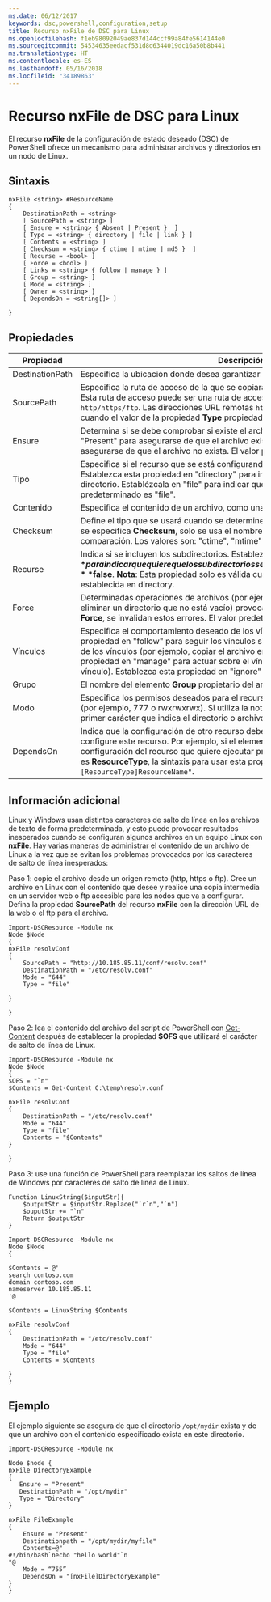 ```yaml
---
ms.date: 06/12/2017
keywords: dsc,powershell,configuration,setup
title: Recurso nxFile de DSC para Linux
ms.openlocfilehash: f1eb98092049ae837d144ccf99a84fe5614144e0
ms.sourcegitcommit: 54534635eedacf531d8d6344019dc16a50b8b441
ms.translationtype: HT
ms.contentlocale: es-ES
ms.lasthandoff: 05/16/2018
ms.locfileid: "34189863"
---
```

# <a name="dsc-for-linux-nxfile-resource"></a>Recurso nxFile de DSC para Linux

El recurso **nxFile** de la configuración de estado deseado (DSC) de PowerShell ofrece un mecanismo para administrar archivos y directorios en un nodo de Linux.

## <a name="syntax"></a>Sintaxis

```
nxFile <string> #ResourceName
{
    DestinationPath = <string>
    [ SourcePath = <string> ]
    [ Ensure = <string> { Absent | Present }  ]
    [ Type = <string> { directory | file | link } ]
    [ Contents = <string> ]
    [ Checksum = <string> { ctime | mtime | md5 }  ]
    [ Recurse = <bool> ]
    [ Force = <bool> ]
    [ Links = <string> { follow | manage } ]
    [ Group = <string> ]
    [ Mode = <string> ]
    [ Owner = <string> ]
    [ DependsOn = <string[]> ]

}
```

## <a name="properties"></a>Propiedades

|  Propiedad |  Descripción |
|---|---|
| DestinationPath| Especifica la ubicación donde desea garantizar el estado de un archivo o directorio.|
| SourcePath| Especifica la ruta de acceso de la que se copiará el recurso de archivo o carpeta. Esta ruta de acceso puede ser una ruta de acceso local o una dirección URL `http/https/ftp`. Las direcciones URL remotas `http/https/ftp` solo se admiten cuando el valor de la propiedad **Type** propiedad es file.|
| Ensure| Determina si se debe comprobar si existe el archivo. Establezca esta propiedad en "Present" para asegurarse de que el archivo exista. Establézcala en "Absent" para asegurarse de que el archivo no exista. El valor predeterminado es "Present".|
| Tipo| Especifica si el recurso que se está configurando es un directorio o un archivo. Establezca esta propiedad en "directory" para indicar que el recurso es un directorio. Establézcala en "file" para indicar que el recurso es un archivo. El valor predeterminado es "file".|
| Contenido| Especifica el contenido de un archivo, como una cadena determinada.|
| Checksum| Define el tipo que se usará cuando se determine si dos archivos son iguales. Si no se especifica **Checksum**, solo se usa el nombre del archivo o directorio para la comparación. Los valores son: "ctime", "mtime" o "md5".|
| Recurse| Indica si se incluyen los subdirectorios. Establezca esta propiedad en **$true** para indicar que quiere que los subdirectorios se incluyan. El valor predeterminado es **$false**. **Nota**: Esta propiedad solo es válida cuando la propiedad **Type** está establecida en directory.|
| Force| Determinadas operaciones de archivos (por ejemplo, sobrescribir un archivo o eliminar un directorio que no está vacío) provocarán un error. Si se usa la propiedad **Force**, se invalidan estos errores. El valor predeterminado es **$false**.|
| Vínculos| Especifica el comportamiento deseado de los vínculos simbólicos. Establezca esta propiedad en "follow" para seguir los vínculos simbólicos y actuar sobre el destino de los vínculos (por ejemplo, copiar el archivo en lugar del vínculo). Establezca esta propiedad en "manage" para actuar sobre el vínculo (por ejemplo, copiar el propio vínculo). Establezca esta propiedad en "ignore" para omitir los vínculos simbólicos.|
| Grupo| El nombre del elemento **Group** propietario del archivo o directorio.|
| Modo| Especifica los permisos deseados para el recurso, en notación octal o simbólica. (por ejemplo, 777 o rwxrwxrwx). Si utiliza la notación simbólica, no especifique el primer carácter que indica el directorio o archivo.|
| DependsOn | Indica que la configuración de otro recurso debe ejecutarse antes de que se configure este recurso. Por ejemplo, si el elemento **ID** del bloque del script de configuración del recurso que quiere ejecutar primero es **ResourceName** y su tipo es **ResourceType**, la sintaxis para usar esta propiedad es `DependsOn = "[ResourceType]ResourceName"`.|

## <a name="additional-information"></a>Información adicional


Linux y Windows usan distintos caracteres de salto de línea en los archivos de texto de forma predeterminada, y esto puede provocar resultados inesperados cuando se configuran algunos archivos en un equipo Linux con __nxFile__. Hay varias maneras de administrar el contenido de un archivo de Linux a la vez que se evitan los problemas provocados por los caracteres de salto de línea inesperados:

Paso 1: copie el archivo desde un origen remoto (http, https o ftp). Cree un archivo en Linux con el contenido que desee y realice una copia intermedia en un servidor web o ftp accesible para los nodos que va a configurar. Defina la propiedad __SourcePath__ del recurso __nxFile__ con la dirección URL de la web o el ftp para el archivo.

```
Import-DSCResource -Module nx
Node $Node
{
nxFile resolvConf
{
    SourcePath = "http://10.185.85.11/conf/resolv.conf"
    DestinationPath = "/etc/resolv.conf"
    Mode = "644"
    Type = "file"

}

}
```


Paso 2: lea el contenido del archivo del script de PowerShell con [Get-Content](https://technet.microsoft.com/library/hh849787.aspx) después de establecer la propiedad __$OFS__ que utilizará el carácter de salto de línea de Linux.


```
Import-DSCResource -Module nx
Node $Node
{
$OFS = "`n"
$Contents = Get-Content C:\temp\resolv.conf

nxFile resolvConf
{
    DestinationPath = "/etc/resolv.conf"
    Mode = "644"
    Type = "file"
    Contents = "$Contents"
}

}
```


Paso 3: use una función de PowerShell para reemplazar los saltos de línea de Windows por caracteres de salto de línea de Linux.

```
Function LinuxString($inputStr){
    $outputStr = $inputStr.Replace("`r`n","`n")
    $ouputStr += "`n"
    Return $outputStr
}

Import-DSCResource -Module nx
Node $Node
{

$Contents = @'
search contoso.com
domain contoso.com
nameserver 10.185.85.11
'@

$Contents = LinuxString $Contents

nxFile resolvConf
{
    DestinationPath = "/etc/resolv.conf"
    Mode = "644"
    Type = "file"
    Contents = $Contents

}
}
```

## <a name="example"></a>Ejemplo

El ejemplo siguiente se asegura de que el directorio `/opt/mydir` exista y de que un archivo con el contenido especificado exista en este directorio.

```
Import-DSCResource -Module nx

Node $node {
nxFile DirectoryExample
{
   Ensure = "Present"
   DestinationPath = "/opt/mydir"
   Type = "Directory"
}

nxFile FileExample
{
    Ensure = "Present"
    Destinationpath = "/opt/mydir/myfile"
    Contents=@"
#!/bin/bash`necho "hello world"`n
"@
    Mode = “755”
    DependsOn = "[nxFile]DirectoryExample"
}
}
```
